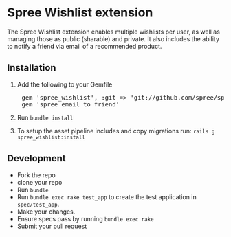 # Spree Wishlist extension

The Spree Wishlist extension enables multiple wishlists per user, as well as managing those
as public (sharable) and private.  It also includes the ability to notify a friend via email
of a recommended product.

## Installation

1. Add the following to your Gemfile

<pre>
    gem 'spree_wishlist', :git => 'git://github.com/spree/spree_wishlist.git'
    gem 'spree_email_to_friend'
</pre>

2. Run `bundle install`

3. To setup the asset pipeline includes and copy migrations run: `rails g spree_wishlist:install`

## Development

  * Fork the repo
  * clone your repo
  * Run `bundle`
  * Run `bundle exec rake test_app` to create the test application in `spec/test_app`.
  * Make your changes.
  * Ensure specs pass by running `bundle exec rake`
  * Submit your pull request

